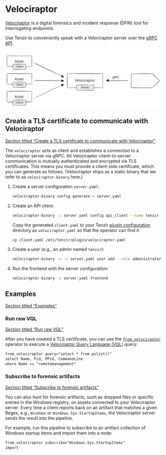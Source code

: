 # Velociraptor

[Velociraptor](https://docs.velociraptor.app) is a digital forensics and incident response (DFIR) tool for interrogating endpoints.

Use Tenzir to conveniently speak with a Velociraptor server over the [gRPC API](https://docs.velociraptor.app/docs/server_automation/server_api/).

![Velociraptor](/_astro/velociraptor.3H76nfIW_19DKCs.svg)

## Create a TLS certificate to communicate with Velociraptor

[Section titled “Create a TLS certificate to communicate with Velociraptor”](#create-a-tls-certificate-to-communicate-with-velociraptor)

The `velociraptor` acts as client and establishes a connection to a Velociraptor server via gRPC. All Velociraptor client-to-server communication is mutually authenticated and encrypted via TLS certificates. This means you must provide a client-side certificate, which you can generate as follows. (Velociraptor ships as a static binary that we refer to as `velociraptor-binary` here.)

1. Create a server configuration `server.yaml`:

   ```bash
   velociraptor-binary config generate > server.yaml
   ```

2. Create an API client:

   ```bash
   velociraptor-binary -c server.yaml config api_client --name tenzir client.yaml
   ```

   Copy the generated `client.yaml` to your Tenzir [plugin configuration](/reference/node/configuration) directory as `velociraptor.yaml` so that the operator can find it:

   ```bash
   cp client.yaml /etc/tenzir/plugin/velociraptor.yaml
   ```

3. Create a user (e.g., an admin named `tenzir`):

   ```bash
   velociraptor-binary -v -c server.yaml user add --role administrator tenzir
   ```

4. Run the frontend with the server configuration:

   ```bash
   velociraptor-binary -c server.yaml frontend
   ```

## Examples

[Section titled “Examples”](#examples)

### Run raw VQL

[Section titled “Run raw VQL”](#run-raw-vql)

After you have created a TLS certificate, you can use the [`from_velociraptor`](/reference/operators/from_velociraptor) operator to execute a [Velociraptor Query Language (VQL)](https://docs.velociraptor.app/docs/vql/) query:

```tql
from_velociraptor query="select * from pslist()"
select Name, Pid, PPid, CommandLine
where Name == "remotemanagement"
```

### Subscribe to forensic artifacts

[Section titled “Subscribe to forensic artifacts”](#subscribe-to-forensic-artifacts)

You can also hunt for forensic artifacts, such as dropped files or specific entries in the Windows registry, on assets connected to your Velociraptor server. Every time a client reports back on an artifact that matches a given Regex, e.g., `Windows` or `Windows.Sys.StartupItems`, the Velociraptor server sends the result into the pipeline.

For example, run this pipeline to subscribe to an artifact collection of Windows startup items and import them into a node:

```tql
from_velociraptor subscribe="Windows.Sys.StartupItems"
import
```